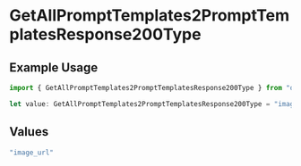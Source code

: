 # GetAllPromptTemplates2PromptTemplatesResponse200Type

## Example Usage

```typescript
import { GetAllPromptTemplates2PromptTemplatesResponse200Type } from "orq-poc-typescript-multi-env-version/models/operations";

let value: GetAllPromptTemplates2PromptTemplatesResponse200Type = "image_url";
```

## Values

```typescript
"image_url"
```